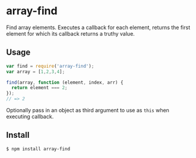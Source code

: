 # array-find
Find array elements. Executes a callback for each element, returns the first element for which its callback returns a truthy value.

## Usage

```javascript
var find = require('array-find');
var array = [1,2,3,4];

find(array, function (element, index, arr) {
  return element === 2;
});
// => 2

```
Optionally pass in an object as third argument to use as ``this`` when executing callback. 

## Install

```bash
$ npm install array-find
```
